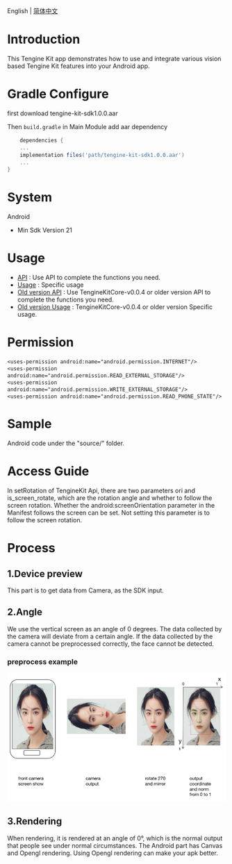 English | [简体中文](docs/Android_README_CN.md)

# Introduction
This Tengine Kit app demonstrates how to use and integrate various vision based Tengine Kit features into your Android app.

# Gradle Configure
first download tengine-kit-sdk1.0.0.aar

Then ```build.gradle``` in Main Module add aar dependency
```groovy
    dependencies {
    ...
    implementation files('path/tengine-kit-sdk1.0.0.aar')
    ...
}
```     

# System
Android
- Min Sdk Version 21


# Usage
- [API](docs/Android_api.md) : Use API to complete the functions you need.
- [Usage](docs/Usage.md) : Specific usage
- [Old version API](https://github.com/OAID/TengineKit/blob/test/Android/docs/Android_api.md) : Use TengineKitCore-v0.0.4 or older version API to complete the functions you need.
- [Old version Usage](https://github.com/OAID/TengineKit/blob/test/Android/docs/Usage.md) : TengineKitCore-v0.0.4 or older version Specific usage.

# Permission
``` permission
<uses-permission android:name="android.permission.INTERNET"/>
<uses-permission android:name="android.permission.READ_EXTERNAL_STORAGE"/>
<uses-permission android:name="android.permission.WRITE_EXTERNAL_STORAGE"/>
<uses-permission android:name="android.permission.READ_PHONE_STATE"/>
```

# Sample
Android code under the "source/" folder.
# Access Guide
In setRotation of TengineKit Api, there are two parameters ori and is_screen_rotate, which are the rotation angle and whether to follow the screen rotation. Whether the android:screenOrientation parameter in the Manifest follows the screen can be set. Not setting this parameter is to follow the screen rotation.
# Process
## 1.Device preview
This part is to get data from Camera, as the SDK input.
## 2.Angle
We use the vertical screen as an angle of 0 degrees. The data collected by the camera will deviate from a certain angle. If the data collected by the camera cannot be preprocessed correctly, the face cannot be detected.

### preprocess example

![](image/rotateexample.png)

## 3.Rendering
When rendering, it is rendered at an angle of 0°, which is the normal output that people see under normal circumstances. The Android part has Canvas and Opengl rendering. Using Opengl rendering can make your apk better.
